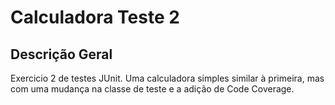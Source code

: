 # Calculadora Teste 2


## Descrição Geral

Exercicio 2 de testes JUnit.
Uma calculadora simples similar à primeira, mas com uma mudança na classe de teste e a adição de Code Coverage.
